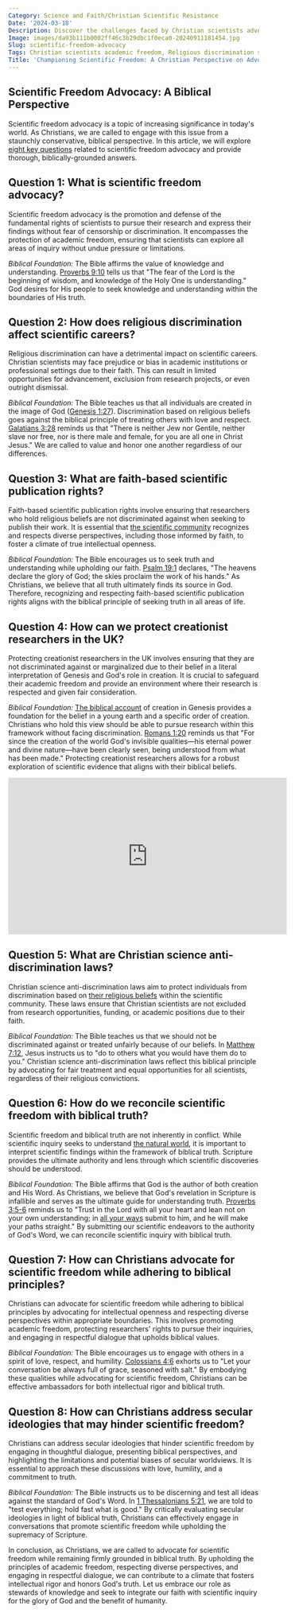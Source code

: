 ```yaml
---
Category: Science and Faith/Christian Scientific Resistance
Date: '2024-03-18'
Description: Discover the challenges faced by Christian scientists advocating for academic freedom and combating religious discrimination in science careers. Explore the complexities of protecting creationist researchers in the UK and ensuring faith-based scientific publication rights.
Image: images/da93b111b0002ff46c3b29dbc1f0eca0-20240911181454.jpg
Slug: scientific-freedom-advocacy
Tags: Christian scientists academic freedom, Religious discrimination science careers, Faith-based scientific publication rights, Protecting creationist researchers UK, Christian science anti-discrimination laws
Title: 'Championing Scientific Freedom: A Christian Perspective on Advocacy'
---
```


## Scientific Freedom Advocacy: A Biblical Perspective

Scientific freedom advocacy is a topic of increasing significance in today's world. As Christians, we are called to engage with this issue from a staunchly conservative, biblical perspective. In this article, we will explore [eight key questions](/divine-design-in-nature) related to scientific freedom advocacy and provide thorough, biblically-grounded answers.

## Question 1: What is scientific freedom advocacy?

Scientific freedom advocacy is the promotion and defense of the fundamental rights of scientists to pursue their research and express their findings without fear of censorship or discrimination. It encompasses the protection of academic freedom, ensuring that scientists can explore all areas of inquiry without undue pressure or limitations.

*Biblical Foundation:* The Bible affirms the value of knowledge and understanding. [Proverbs 9:10](https://www.bibleref.com/Proverbs/9/Proverbs-9-10.html) tells us that "The fear of the Lord is the beginning of wisdom, and knowledge of the Holy One is understanding." God desires for His people to seek knowledge and understanding within the boundaries of His truth.

## Question 2: How does religious discrimination affect scientific careers?

Religious discrimination can have a detrimental impact on scientific careers. Christian scientists may face prejudice or bias in academic institutions or professional settings due to their faith. This can result in limited opportunities for advancement, exclusion from research projects, or even outright dismissal.

*Biblical Foundation:* The Bible teaches us that all individuals are created in the image of God ([Genesis 1:27](https://www.bibleref.com/Genesis/1/Genesis-1-27.html)). Discrimination based on religious beliefs goes against the biblical principle of treating others with love and respect. [Galatians 3:28](https://www.bibleref.com/Galatians/3/Galatians-3-28.html) reminds us that "There is neither Jew nor Gentile, neither slave nor free, nor is there male and female, for you are all one in Christ Jesus." We are called to value and honor one another regardless of our differences.

## Question 3: What are faith-based scientific publication rights?

Faith-based scientific publication rights involve ensuring that researchers who hold religious beliefs are not discriminated against when seeking to publish their work. It is essential that [the scientific community](/evolutionary-theory-flaws) recognizes and respects diverse perspectives, including those informed by faith, to foster a climate of true intellectual openness.

*Biblical Foundation:* The Bible encourages us to seek truth and understanding while upholding our faith. [Psalm 19:1](https://www.bibleref.com/Psalm/19/Psalm-19-1.html) declares, "The heavens declare the glory of God; the skies proclaim the work of his hands." As Christians, we believe that all truth ultimately finds its source in God. Therefore, recognizing and respecting faith-based scientific publication rights aligns with the biblical principle of seeking truth in all areas of life.

## Question 4: How can we protect creationist researchers in the UK?

Protecting creationist researchers in the UK involves ensuring that they are not discriminated against or marginalized due to their belief in a literal interpretation of Genesis and God's role in creation. It is crucial to safeguard their academic freedom and provide an environment where their research is respected and given fair consideration.

*Biblical Foundation:* [The biblical account](/teacher-training) of creation in Genesis provides a foundation for the belief in a young earth and a specific order of creation. Christians who hold this view should be able to pursue research within this framework without facing discrimination. [Romans 1:20](https://www.bibleref.com/Romans/1/Romans-1-20.html) reminds us that "For since the creation of the world God's invisible qualities—his eternal power and divine nature—have been clearly seen, being understood from what has been made." Protecting creationist researchers allows for a robust exploration of scientific evidence that aligns with their biblical beliefs.


<iframe width="560" height="315" src="https://www.youtube.com/embed/_ztDjrteb74" frameborder="0" allow="autoplay; encrypted-media" allowfullscreen></iframe>


## Question 5: What are Christian science anti-discrimination laws?

Christian science anti-discrimination laws aim to protect individuals from discrimination based on [their religious beliefs](/legal-challenges) within the scientific community. These laws ensure that Christian scientists are not excluded from research opportunities, funding, or academic positions due to their faith.

*Biblical Foundation:* The Bible teaches us that we should not be discriminated against or treated unfairly because of our beliefs. In [Matthew 7:12](https://www.bibleref.com/Matthew/7/Matthew-7-12.html), Jesus instructs us to "do to others what you would have them do to you." Christian science anti-discrimination laws reflect this biblical principle by advocating for fair treatment and equal opportunities for all scientists, regardless of their religious convictions.

## Question 6: How do we reconcile scientific freedom with biblical truth?

Scientific freedom and biblical truth are not inherently in conflict. While scientific inquiry seeks to understand [the natural world](/alternative-research-methodologies), it is important to interpret scientific findings within the framework of biblical truth. Scripture provides the ultimate authority and lens through which scientific discoveries should be understood.

*Biblical Foundation:* The Bible affirms that God is the author of both creation and His Word. As Christians, we believe that God's revelation in Scripture is infallible and serves as the ultimate guide for understanding truth. [Proverbs 3:5-6](https://www.bibleref.com/Proverbs/3/Proverbs-3-5.html) reminds us to "Trust in the Lord with all your heart and lean not on your own understanding; in [all your ways](/devotional-resources) submit to him, and he will make your paths straight." By submitting our scientific endeavors to the authority of God's Word, we can reconcile scientific inquiry with biblical truth.

## Question 7: How can Christians advocate for scientific freedom while adhering to biblical principles?

Christians can advocate for scientific freedom while adhering to biblical principles by advocating for intellectual openness and respecting diverse perspectives within appropriate boundaries. This involves promoting academic freedom, protecting researchers' rights to pursue their inquiries, and engaging in respectful dialogue that upholds biblical values.

*Biblical Foundation:* The Bible encourages us to engage with others in a spirit of love, respect, and humility. [Colossians 4:6](https://www.bibleref.com/Colossians/4/Colossians-4-6.html) exhorts us to "Let your conversation be always full of grace, seasoned with salt." By embodying these qualities while advocating for scientific freedom, Christians can be effective ambassadors for both intellectual rigor and biblical truth.

## Question 8: How can Christians address secular ideologies that may hinder scientific freedom?

Christians can address secular ideologies that hinder scientific freedom by engaging in thoughtful dialogue, presenting biblical perspectives, and highlighting the limitations and potential biases of secular worldviews. It is essential to approach these discussions with love, humility, and a commitment to truth.

*Biblical Foundation:* The Bible instructs us to be discerning and test all ideas against the standard of God's Word. In [1 Thessalonians 5:21](https://www.bibleref.com/1-Thessalonians/5/1-Thessalonians-5-21.html), we are told to "test everything; hold fast what is good." By critically evaluating secular ideologies in light of biblical truth, Christians can effectively engage in conversations that promote scientific freedom while upholding the supremacy of Scripture.

In conclusion, as Christians, we are called to advocate for scientific freedom while remaining firmly grounded in biblical truth. By upholding the principles of academic freedom, respecting diverse perspectives, and engaging in respectful dialogue, we can contribute to a climate that fosters intellectual rigor and honors God's truth. Let us embrace our role as stewards of knowledge and seek to integrate our faith with scientific inquiry for the glory of God and the benefit of humanity.